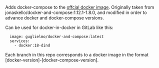 Adds docker-compose to the [offcial docker image](https://hub.docker.com/_/docker/). 
Originally taken from jonaskello/docker-and-compose:1.12.1-1.8.0,
and modified in order to advance docker and docker-compose versions.

Can be used for docker-in-docker in GitLab like this:

```
  image: guglielmo/docker-and-compose:latest
  services:
    - docker:18-dind
```

Each branch in this repo corresponds to a docker image in the format [docker-version]-[docker-compose-version].
